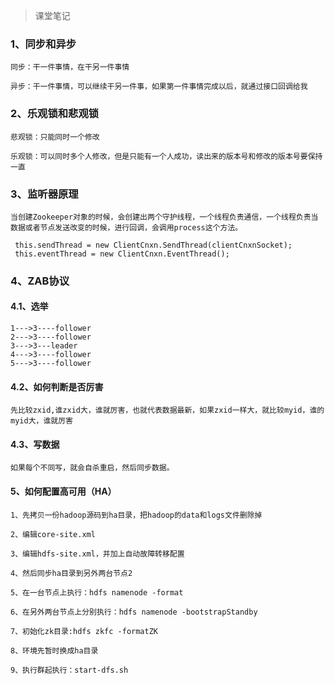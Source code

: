 > 课堂笔记

### 1、同步和异步

```
同步：干一件事情，在干另一件事情

异步：干一件事情，可以继续干另一件事，如果第一件事情完成以后，就通过接口回调给我
```

### 2、乐观锁和悲观锁

```
悲观锁：只能同时一个修改

乐观锁：可以同时多个人修改，但是只能有一个人成功，读出来的版本号和修改的版本号要保持一直
```

### 3、监听器原理

```
当创建Zookeeper对象的时候，会创建出两个守护线程，一个线程负责通信，一个线程负责当数据或者节点发送改变的时候，进行回调，会调用process这个方法。
```

```
 this.sendThread = new ClientCnxn.SendThread(clientCnxnSocket);
 this.eventThread = new ClientCnxn.EventThread();
```

### 4、ZAB协议

#### 4.1、选举

```
1--->3----follower
2--->3----follower
3--->3---leader
4--->3----follower
5--->3----follower

```

#### 4.2、如何判断是否厉害

```
先比较zxid,谁zxid大，谁就厉害，也就代表数据最新，如果zxid一样大，就比较myid，谁的myid大，谁就厉害
```

#### 4.3、写数据

```
如果每个不同写，就会自杀重启，然后同步数据。
```

#### 5、如何配置高可用（HA）

```
1、先拷贝一份hadoop源码到ha目录，把hadoop的data和logs文件删除掉

2、编辑core-site.xml

3、编辑hdfs-site.xml，并加上自动故障转移配置

4、然后同步ha目录到另外两台节点2

5、在一台节点上执行：hdfs namenode -format

6、在另外两台节点上分别执行：hdfs namenode -bootstrapStandby

7、初始化zk目录:hdfs zkfc -formatZK

8、环境先暂时换成ha目录

9、执行群起执行：start-dfs.sh
```

